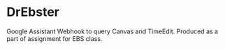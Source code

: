 # DrEbster
Google Assistant Webhook to query Canvas and TimeEdit. Produced as a part of assignment for EBS class.
